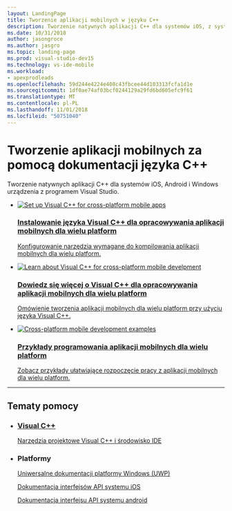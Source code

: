 ```yaml
---
layout: LandingPage
title: Tworzenie aplikacji mobilnych w języku C++
description: Tworzenie natywnych aplikacji C++ dla systemów iOS, z systemami Android i Windows z programem Visual Studio.
ms.date: 10/31/2018
author: jasongroce
ms.author: jasgro
ms.topic: landing-page
ms.prod: visual-studio-dev15
ms.technology: vs-ide-mobile
ms.workload:
- apexprodleads
ms.openlocfilehash: 59d244e4224e408c43fbcee44d103313fcfa1d1e
ms.sourcegitcommit: 1df0ae74af03bcf0244129a29fd6bd605efc9f61
ms.translationtype: MT
ms.contentlocale: pl-PL
ms.lasthandoff: 11/01/2018
ms.locfileid: "50751040"
---
```

# <a name="mobile-development-with-c-documentation"></a>Tworzenie aplikacji mobilnych za pomocą dokumentacji języka C++

Tworzenie natywnych aplikacji C++ dla systemów iOS, Android i Windows urządzenia z programem Visual Studio.

<ul class="panelContent cardsF">
    <li>
        <a href="/visualstudio/cross-platform/install-visual-cpp-for-cross-platform-mobile-development">
        <div class="cardSize">
            <div class="cardPadding">
                <div class="card">
                    <div class="cardImageOuter">
                        <div class="cardImage">
                            <img src="/media/common/i_setup.svg" alt="Set up Visual C++ for cross-platform mobile apps">
                        </div>
                    </div>
                    <div class="cardText">
                        <h3>Instalowanie języka Visual C++ dla opracowywania aplikacji mobilnych dla wielu platform</h3>
                        <p>Konfigurowanie narzędzia wymagane do kompilowania aplikacji mobilnych dla wielu platform.</p>
                    </div>
                </div>
            </div>
        </div>
        </a>
    </li>
    <li>
        <a href="/visualstudio/cross-platform/visual-cpp-for-cross-platform-mobile-development/">
        <div class="cardSize">
            <div class="cardPadding">
                <div class="card">
                    <div class="cardImageOuter">
                        <div class="cardImage">
                            <img src="/media/common/i_learn-about.svg" alt="Learn about Visual C++ for cross-platform mobile develpment">
                        </div>
                    </div>
                    <div class="cardText">
                        <h3>Dowiedz się więcej o Visual C++ dla opracowywania aplikacji mobilnych dla wielu platform</h3>
                        <p>Omówienie tworzenia aplikacji mobilnych dla wielu platform przy użyciu języka Visual C++.</p>
                    </div>
                </div>
            </div>
        </div>
        </a>
    </li>
    <li>
        <a href="/visualstudio/cross-platform/cross-platform-mobile-development-examples">
        <div class="cardSize">
            <div class="cardPadding">
                <div class="card">
                    <div class="cardImageOuter">
                        <div class="cardImage">
                            <img src="/media/common/i_xplat-code.svg" alt="Cross-platform mobile development examples">
                        </div>
                    </div>
                    <div class="cardText">
                        <h3>Przykłady programowania aplikacji mobilnych dla wielu platform</h3>
                        <p>Zobacz przykłady ułatwiające rozpoczęcie pracy z aplikacji mobilnych dla wielu platform.</p>
                    </div>
                </div>
            </div>
        </div>
        </a>
    </li>
</ul>

---
<h2>Tematy pomocy</h2>

<ul class="panelContent cardsW">
    <li>
        <div class="cardSize">
            <div class="cardPadding">
                <div class="card">
                    <div class="cardText">
                        <h3><a href="/cpp/visual-cpp-in-visual-studio">Visual C++</a></h3>
                        <p><a href="/cpp/ide/ide-and-tools-for-visual-cpp-development">Narzędzia projektowe Visual C++ i środowisko IDE</a><p>
                    </div>
                </div>
            </div>
        </div>
    </li>
    <li>
        <div class="cardSize">
            <div class="cardPadding">
                <div class="card">
                    <div class="cardText">
                        <h3>Platformy</h3>
                        <p><a href="/cpp/windows/universal-windows-apps-cpp">Uniwersalne dokumentacji platformy Windows (UWP)</a></p>
                        <p><a href="https://developer.apple.com/reference">Dokumentacja interfejsów API systemu iOS</a></p>
                        <p><a href="https://developer.android.com/guide/index.html">Dokumentacja interfejsu API systemu android</a></p>
                    </div>
                </div>
            </div>
        </div>
    </li>
</ul>
